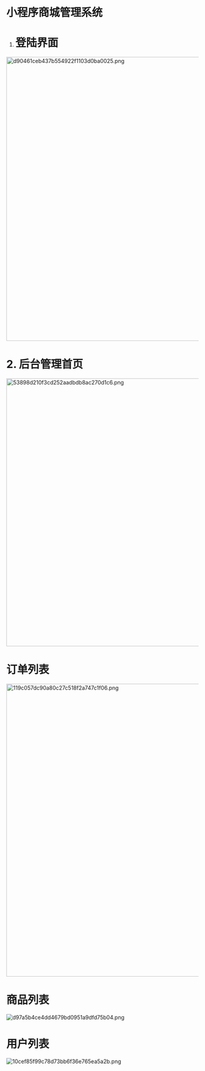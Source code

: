# 小程序商城管理系统

1.  # 登陆界面
    

<img src="../_resources/d90461ceb437b554922f1103d0ba0025.png" alt="d90461ceb437b554922f1103d0ba0025.png" width="1318" height="742" class="jop-noMdConv">

# 2\. 后台管理首页

<img src="../_resources/53898d210f3cd252aadbdb8ac270d1c6.png" alt="53898d210f3cd252aadbdb8ac270d1c6.png" width="1317" height="700" class="jop-noMdConv">

# 订单列表

<img src="../_resources/119c057dc90a80c27c518f2a747c1f06.png" alt="119c057dc90a80c27c518f2a747c1f06.png" width="1359" height="765" class="jop-noMdConv">

# 商品列表

![d97a5b4ce4dd4679bd0951a9dfd75b04.png](../_resources/d97a5b4ce4dd4679bd0951a9dfd75b04.png)

# 用户列表

![10cef85f99c78d73bb6f36e765ea5a2b.png](../_resources/10cef85f99c78d73bb6f36e765ea5a2b.png)